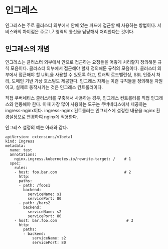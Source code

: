 # 인그레스

인그레스는 주로 클러스터 외부에서 안에 있는 파드에 접근할 때 사용하는 방법이다. 서비스와의 차이점은 주로 L7 영역의 통신을 담당해서 처리한다는 것이다. 

## 인그레스의 개념

인그레스는 클러스터 외부에서 안으로 접근하는 요청들을 어떻게 처리할지 정의해둔 규칙 모음이다. 클러스터 외부에서 접근해야 할지 정의해둔 규칙의 모음이다. 클러스터 외부에서 접근해야
할 URL을 사용할 수 있도록 하고, 트래픽 로드밸런싱, SSL 인증서 처리, 도메인 기반 가상 호스팅도 제공한다. 인그레스 자체는 이런 규칙들을 정의해둔
자원이고, 실제로 동작시키는 것은 인그레스 컨트롤러이다.  

직접 쿠버네티스 클러스터를 구축해서 사용하는 경우, 인그레스 컨트롤러를 직접 인그레스와 연동해야 한다. 이때 가장 많이 사용하는 도구는 쿠버네티스에서 제공하는 ingress-nginx이다. ingress-nginx 컨트롤러는 인그레스에 설정한 내용을 nginx 환경설정으로 변경하여 nginx에 적용한다.  

인그레스 설정의 예는 아래와 같다.  

~~~
apiVersion: extensions/v1beta1
kind: Ingress
metadata:
  name: test
  annotations:
    nginx.ingress.kubernetes.io/rewrite-target: /    # 1
  spec:
    rules:
    - host: foo.bar.com                              # 2
      http:
      paths:
      - path: /foos1
        backend:
          serviceName: s1
          servicePort: 80                    
      - path: /bars2                          
        backend:
          serviceName: s2
          servicePort: 80
    - host: bar.foo.com                               # 3
      http:
        paths:
        - backend:
            serviceName: s2
            servicePort: 80
 ~~~
 
 
   

